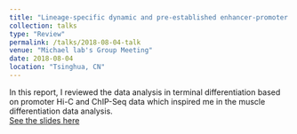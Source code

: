 ```yaml
---
title: "Lineage-specific dynamic and pre-established enhancer-promoter contacts cooperate in terminal differentiation"
collection: talks
type: "Review"
permalink: /talks/2018-08-04-talk
venue: "Michael lab's Group Meeting"
date: 2018-08-04
location: "Tsinghua, CN"
---
```

In this report, I reviewed the data analysis in terminal differentiation based on promoter Hi-C and ChIP-Seq data which inspired me in the muscle differentiation data analysis.  
[See the slides here](https://ChenFengling.github.io/files/20180804_JC_Lineage-specific%20dynamic%20and%20pre-established%20enhancer%E2%80%93.pdf)
